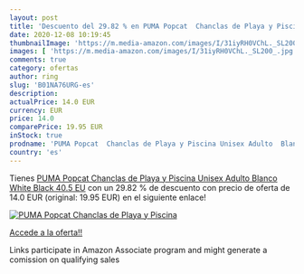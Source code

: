 ```yaml
---
layout: post
title: 'Descuento del 29.82 % en PUMA Popcat  Chanclas de Playa y Piscina'
date: 2020-12-08 10:19:45
thumbnailImage: 'https://m.media-amazon.com/images/I/31iyRH0VChL._SL200_.jpg'
images: [ 'https://m.media-amazon.com/images/I/31iyRH0VChL._SL200_.jpg' ]
comments: true
category: ofertas
author: ring
slug: 'B01NA76URG-es'
description:
actualPrice: 14.0 EUR
currency: EUR
price: 14.0
comparePrice: 19.95 EUR
inStock: true
prodname: 'PUMA Popcat  Chanclas de Playa y Piscina Unisex Adulto  Blanco White Black  40.5 EU'
country: 'es'
---
```


Tienes [PUMA Popcat  Chanclas de Playa y Piscina Unisex Adulto  Blanco White Black  40.5 EU](https://www.amazon.es/dp/B01NA76URG/?tag=tolees-21) con un 29.82 % de descuento con precio de oferta de 14.0 EUR (original: 19.95 EUR) en el siguiente enlace!

[![PUMA Popcat  Chanclas de Playa y Piscina](https://m.media-amazon.com/images/I/31iyRH0VChL._SL200_.jpg)](https://www.amazon.es/dp/B01NA76URG/?tag=tolees-21)

[Accede a la oferta!!](https://www.amazon.es/dp/B01NA76URG/?tag=tolees-21)

Links participate in Amazon Associate program and might generate a comission on qualifying sales


